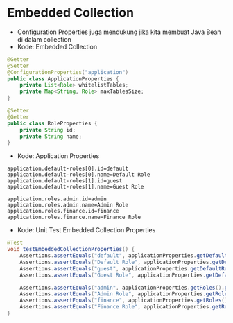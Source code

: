 # Embedded Collection
- Configuration Properties juga mendukung jika kita membuat Java Bean di dalam collection
- Kode: Embedded Collection
```java
@Getter
@Setter
@ConfigurationProperties("application")
public class ApplicationProperties {
    private List<Role> whitelistTables;
    private Map<String, Role> maxTablesSize;
}

@Setter
@Getter
public class RoleProperties {
    private String id;
    private String name;
}
```
- Kode: Application Properties
```text
application.default-roles[0].id=default
application.default-roles[0].name=Default Role
application.default-roles[1].id=guest
application.default-roles[1].name=Guest Role

application.roles.admin.id=admin
application.roles.admin.name=Admin Role
application.roles.finance.id=finance
application.roles.finance.name=Finance Role
```
- Kode: Unit Test Embedded Collection Properties
```java
@Test
void testEmbeddedCollectionProperties() {
    Assertions.assertEquals("default", applicationProperties.getDefaultRoles().get(0).getId());
    Assertions.assertEquals("Default Role", applicationProperties.getDefaultRoles().get(0).getName());
    Assertions.assertEquals("guest", applicationProperties.getDefaultRoles().get(1).getId());
    Assertions.assertEquals("Guest Role", applicationProperties.getDefaultRoles().get(1).getName());

    Assertions.assertEquals("admin", applicationProperties.getRoles().get("admin").getId());
    Assertions.assertEquals("Admin Role", applicationProperties.getRoles().get("admin").getName());
    Assertions.assertEquals("finance", applicationProperties.getRoles().get("finance").getId());
    Assertions.assertEquals("Finance Role", applicationProperties.getRoles().get("finance").getName());
}
```